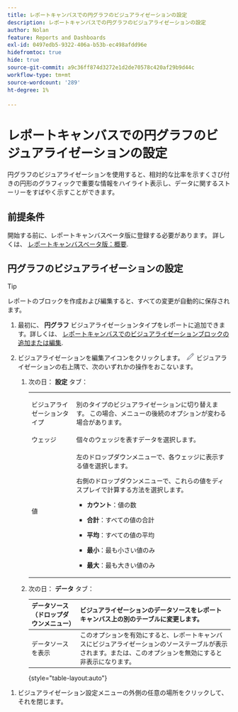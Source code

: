 ```yaml
---
title: レポートキャンバスでの円グラフのビジュアライゼーションの設定
description: レポートキャンバスでの円グラフのビジュアライゼーションの設定
author: Nolan
feature: Reports and Dashboards
exl-id: 0497edb5-9322-406a-b53b-ec498afdd96e
hidefromtoc: true
hide: true
source-git-commit: a9c36ff874d3272e1d2de70578c420af29b9d44c
workflow-type: tm+mt
source-wordcount: '289'
ht-degree: 1%

---
```



# レポートキャンバスでの円グラフのビジュアライゼーションの設定

円グラフのビジュアライゼーションを使用すると、相対的な比率を示すくさび付きの円形のグラフィックで重要な情報をハイライト表示し、データに関するストーリーをすばやく示すことができます。

## 前提条件

開始する前に、レポートキャンバスベータ版に登録する必要があります。 詳しくは、 [レポートキャンバスベータ版：概要](/help/quicksilver/product-announcements/betas/canvas-dashboards-beta/reporting-canvas-beta-overview.md).

## 円グラフのビジュアライゼーションの設定

>[!TIP]
>
>レポートのブロックを作成および編集すると、すべての変更が自動的に保存されます。

1. 最初に、 **円グラフ** ビジュアライゼーションタイプをレポートに追加できます。詳しくは、 [レポートキャンバスでのビジュアライゼーションブロックの追加または編集](../../../reports-and-dashboards/reporting-canvas/visualization-blocks/add-or-edit-report-visualization.md).

1. ビジュアライゼーションを編集アイコンをクリックします。 ![](assets/edit-icon.png) ビジュアライゼーションの右上隅で、次のいずれかの操作をおこないます。

   1. 次の日： **設定** タブ：

      <table style="table-layout:auto">
       <col>
       <col>
       <tbody>
        <tr>
         <td role="rowheader">ビジュアライゼーションタイプ</td>
         <td><p>別のタイプのビジュアライゼーションに切り替えます。 この場合、メニューの後続のオプションが変わる場合があります。</p></td>
        </tr>
        <tr>
         <td role="rowheader">ウェッジ</td>
         <td>個々のウェッジを表すデータを選択します。</td>
        </tr>
        <tr>
         <td role="rowheader">値</td>
         <td><p>左のドロップダウンメニューで、各ウェッジに表示する値を選択します。</p><p>右側のドロップダウンメニューで、これらの値をディスプレイで計算する方法を選択します。</p>
          <ul>
           <li><p><b>カウント</b>：値の数</p></li>
           <li><p><b>合計</b>：すべての値の合計 </p></li>
           <li><p><b>平均</b>：すべての値の平均</p></li>
           <li><p><b>最小</b>：最も小さい値のみ</p></li>
           <li><p><b>最大</b>：最も大きい値のみ</p></li>
          </ul></td>
        </tr>
       </tbody>
      </table>

   1. 次の日： **データ** タブ：

      | データソース（ドロップダウンメニュー） | ビジュアライゼーションのデータソースをレポートキャンバス上の別のテーブルに変更します。 |
      |---|---|
      | データソースを表示 | このオプションを有効にすると、レポートキャンバスにビジュアライゼーションのソーステーブルが表示されます。または、このオプションを無効にすると非表示になります。 |

      {style="table-layout:auto"}

<!--   
      NOLAN-FLAG: convert table to html. 
      -->

1. ビジュアライゼーション設定メニューの外側の任意の場所をクリックして、それを閉じます。

